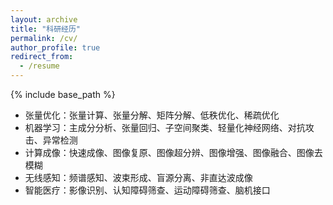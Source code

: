 ```yaml
---
layout: archive
title: "科研经历"
permalink: /cv/
author_profile: true
redirect_from:
  - /resume
---
```


{% include base_path %}

* 张量优化：张量计算、张量分解、矩阵分解、低秩优化、稀疏优化
* 机器学习：主成分分析、张量回归、子空间聚类、轻量化神经网络、对抗攻击、异常检测
* 计算成像：快速成像、图像复原、图像超分辨、图像增强、图像融合、图像去模糊
* 无线感知：频谱感知、波束形成、盲源分离、非直达波成像
* 智能医疗：影像识别、认知障碍筛查、运动障碍筛查、脑机接口